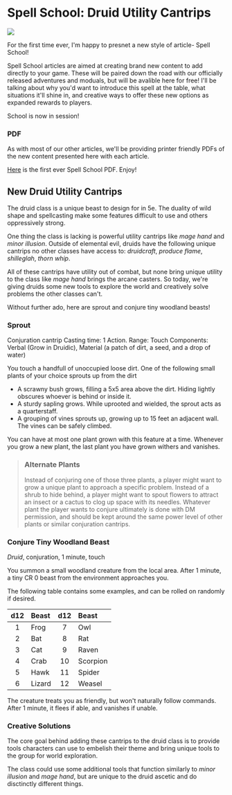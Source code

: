# Spell School: Druid Utility Cantrips  
<img src="http://www.wallpapermaiden.com/wallpaper/15690/download/2048x1536/elf-fantasy-women-squirrel-blue-eyes-tattoo.jpg">

For the first time ever, I'm happy to presnet a new style of article- Spell School!

Spell School articles are aimed at creating brand new content to add directly to your game. These will be paired down the road with our officially released adventures and moduals, but will be avalible here for free! I'll be talking about why you'd want to introduce this spell at the table, what situations it'll shine in, and creative ways to offer these new options as expanded rewards to players. 

School is now in session!

### PDF 
As with most of our other articles, we'll be providing printer friendly PDFs of the new content presented here with each article. 

[Here]() is the first ever Spell School PDF. Enjoy!
 
## New Druid Utility Cantrips
The druid class is a unique beast to design for in 5e. The duality of wild shape and spellcasting make some features difficult to use and others oppressively strong. 

One thing the class is lacking is powerful utility cantrips like *mage hand* and *minor illusion*. Outside of elemental evil, druids have the following unique cantrips no other classes have access to: *druidcraft*, *produce flame*, *shilleglah*, *thorn whip*. 

All of these cantrips have utility out of combat, but none bring unique utility to the class like *mage hand* brings the arcane casters. So today, we're giving druids some new tools to explore the world and creatively solve problems the other classes can't. 

Without further ado, here are sprout and conjure tiny woodland beasts!

### Sprout 
Conjuration cantrip
Casting time: 1 Action.
Range: Touch
Components: Verbal (Grow in Druidic), Material (a patch of dirt, a seed, and a drop of water)

You touch a handfull of unoccupied loose dirt. One of the following small plants of your choice sprouts up from the dirt
- A scrawny bush grows, filling a 5x5  area above the dirt. Hiding lightly obscures whoever is behind or inside it.
- A sturdy sapling grows. While uprooted and wielded, the sprout acts as a quarterstaff. 
- A grouping of vines sprouts up, growing up to 15 feet an adjacent wall. The vines can be safely climbed.

You can have at most one plant grown with this feature at a time. Whenever you grow a new plant, the last plant you have grown withers and vanishes. 

> ### Alternate Plants
> Instead of conjuring one of those three plants, a player might want to grow a unique plant to approach a specific problem. Instead of a shrub to hide behind, a player might want to spout flowers to attract an insect or a cactus to clog up space with its needles. 
> Whatever plant the player wants to conjure ultimately is done with DM permission, and should be kept around the same power level of other plants or similar conjuration cantrips. 


### Conjure Tiny Woodland Beast
*Druid*, conjuration, 1 minute, touch

You summon a small woodland creature from the local area. After 1 minute, a tiny CR 0 beast from the environment approaches you. 

The following table contains some examples, and can be rolled on randomly if desired.

|d12|Beast| d12| Beast|
|:--:|:--|:--:|:--|
|1| Frog|7| Owl|
|2| Bat|8|Rat|
|3| Cat|9|Raven|
|4| Crab|10|Scorpion|
|5| Hawk|11|Spider|
|6| Lizard|12|Weasel| 

The creature treats you as friendly, but won't naturally follow commands. After 1 minute, it flees if able, and vanishes if unable. 

### Creative Solutions 
The core goal behind adding these cantrips to the druid class is to provide tools characters can use to embelish their theme and bring unique tools to the group for world exploration. 

The class could use some additional tools that function similarly to *minor illusion* and *mage hand*, but are unique to the druid ascetic and do disctinctly different things. 



